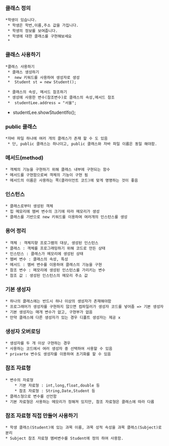 ### 클래스 정의 
	*학생이 있습니다.
	 * 학생은 학번,이름,주소 값을 가집니다.
	 * 학생의 정보를 보여줍니다.
	 * 학생에 대한 클래스를 구현해보세요
	 * 
### 클래스 사용하기
	*클래스 사용하기 
	 * 클래스 생성하기
	 *  new 키워드를 사용하여 생성자로 생성
	 *	Student st = new Student();
	 
	 * 클래스의 속성, 메서드 참조하기
	 * 생성에 사용한 변수(참조변수)로 클래스의 속성,메서드 참조
	 * 	studentLee.address = "서울";
		
   * studentLee.showStudentIfo();
		
	 
### public 클래스
	*자바 파일 하나에 여러 개의 클래스가 존재 할 수 도 있음
	 * 단, public 클래스는 하나이고, public 클래스와 자바 파일 이름은 동일 해야함.
### 메서드(method)
	* 객체의 기능을 구현하기 위해 클래스 내부에 구현되는 함수
	* 메서드를 구현함으로써 객체의 기능이 구현 됨
	* 메서드의 이름은 사용하는 쪽(클라이언트 코드)에 맞게 명명하는 것이 좋음

### 인스턴스
	* 클래스로부터 생성된 객체
	* 힙 메모리에 멤버 변수의 크기에 따라 메모리가 생성
	* 클래스를 기반으로 new 키워드를 이용하여 여러개의 인스턴스를 생성
### 용어 정리
	* 객체 : 객체지향 프로그램의 대상, 생성된 인스턴스
	* 클래스 : 객체를 프로그래밍하기 위해 코드로 만든 상태
	* 인스턴스 : 클래스가 메모리에 생성된 상태
	* 멤버 변수 : 클래스의 속성, 특성
	* 메서드 : 멤버 변수를 이용하여 클래스의 기능을 구현
	* 참조 변수 : 메모리에 생성된 인스턴스를 가리키는 변수
	* 참조 값 : 생성된 인스턴스의 메모리 주소 값
### 기본 생성자
	* 하나의 클래스에는 반드시 하나 이상의 생성자가 존재해야함
	* 프로그래머가 생성자를 구현하지 않으면 컴파일러가 생성자 코드를 넣어줌 => 기본 생성자
	* 기본 생성자는 매개 변수가 없고, 구현부가 없음
	* 만약 클래스에 다른 생성자가 있는 경우 디폴트 생성자는 제공 x
### 생성자 오버로딩
	* 생성자를 두 개 이상 구현하는 경우
	* 사용하는 코드에서 여러 생성자 중 선택하여 사용할 수 있음
	* privarte 변수도 생성자를 이용하여 초기화를 할 수 있음
### 참조 자료형
	* 변수의 자료형
		* 기본 자료형 : int,long,float,double 등
		* 참조 자료형 : String,Date,Student 등
	* 클래스형으로 변수를 선언함
	* 기본 자료형은 사용하는 메모리가 정해져 있지만, 참조 자료형은 클래스에 따라 다름
### 참조 자료형 직접 만들어 사용하기
	* 학생 클래스(Student)에 있는 과목 이름, 과목 성적 속성을 과목 클래스(Subject)로 분리
	* Subject 참조 자료형 멤버변수를 Student에 정의 하여 사용함.
	 
		
	
